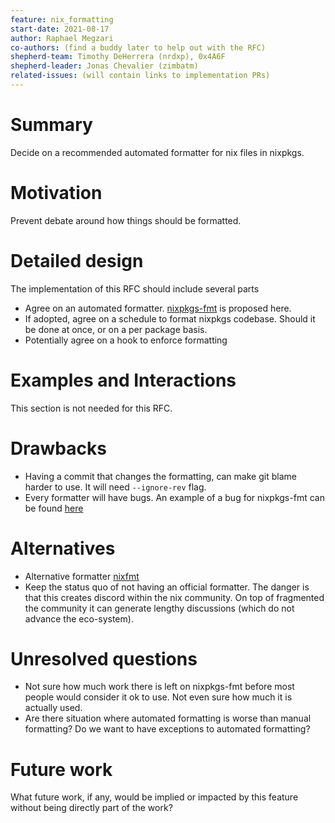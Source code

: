 ```yaml
---
feature: nix_formatting
start-date: 2021-08-17
author: Raphael Megzari
co-authors: (find a buddy later to help out with the RFC)
shepherd-team: Timothy DeHerrera (nrdxp), 0x4A6F
shepherd-leader: Jonas Chevalier (zimbatm)
related-issues: (will contain links to implementation PRs)
---
```


# Summary

[summary]: #summary

Decide on a recommended automated formatter for nix files in nixpkgs.

# Motivation

[motivation]: #motivation

Prevent debate around how things should be formatted.

# Detailed design

[design]: #detailed-design

The implementation of this RFC should include several parts

- Agree on an automated formatter. [nixpkgs-fmt](https://github.com/nix-community/nixpkgs-fmt) is proposed here.
- If adopted, agree on a schedule to format nixpkgs codebase. Should it be done at once, or on a per package basis.
- Potentially agree on a hook to enforce formatting

# Examples and Interactions

[examples-and-interactions]: #examples-and-interactions

This section is not needed for this RFC.

# Drawbacks

[drawbacks]: #drawbacks

- Having a commit that changes the formatting, can make git blame harder to use. It will need `--ignore-rev` flag.
- Every formatter will have bugs. An example of a bug for nixpkgs-fmt can be found [here](https://github.com/NixOS/nixpkgs/pull/129392)

# Alternatives

[alternatives]: #alternatives

- Alternative formatter [nixfmt](https://github.com/serokell/nixfmt)
- Keep the status quo of not having an official formatter. The danger is that this creates discord within the nix community. On top of fragmented the community it can generate lengthy discussions (which do not advance the eco-system).

# Unresolved questions

[unresolved]: #unresolved-questions

- Not sure how much work there is left on nixpkgs-fmt before most people would consider it ok to use. Not even sure how much it is actually used.
- Are there situation where automated formatting is worse than manual formatting? Do we want to have exceptions to automated formatting?

# Future work

[future]: #future-work

What future work, if any, would be implied or impacted by this feature
without being directly part of the work?
